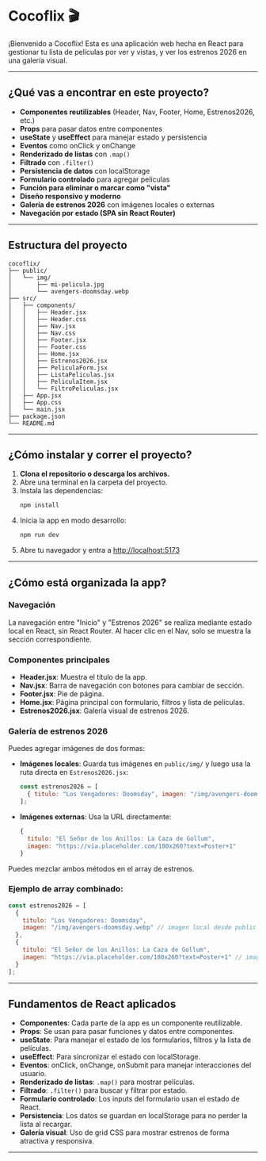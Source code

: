 # Cocoflix 🎬

¡Bienvenido a Cocoflix! Esta es una aplicación web hecha en React para gestionar tu lista de películas por ver y vistas, y ver los estrenos 2026 en una galería visual.

---

## ¿Qué vas a encontrar en este proyecto?
- **Componentes reutilizables** (Header, Nav, Footer, Home, Estrenos2026, etc.)
- **Props** para pasar datos entre componentes
- **useState** y **useEffect** para manejar estado y persistencia
- **Eventos** como onClick y onChange
- **Renderizado de listas** con `.map()`
- **Filtrado** con `.filter()`
- **Persistencia de datos** con localStorage
- **Formulario controlado** para agregar películas
- **Función para eliminar o marcar como "vista"**
- **Diseño responsivo y moderno**
- **Galería de estrenos 2026** con imágenes locales o externas
- **Navegación por estado (SPA sin React Router)**

---

## Estructura del proyecto

```
cocoflix/
├── public/
│   └── img/
│       ├── mi-pelicula.jpg
│       └── avengers-doomsday.webp
├── src/
│   ├── components/
│   │   ├── Header.jsx
│   │   ├── Header.css
│   │   ├── Nav.jsx
│   │   ├── Nav.css
│   │   ├── Footer.jsx
│   │   ├── Footer.css
│   │   ├── Home.jsx
│   │   ├── Estrenos2026.jsx
│   │   ├── PeliculaForm.jsx
│   │   ├── ListaPeliculas.jsx
│   │   ├── PeliculaItem.jsx
│   │   └── FiltroPeliculas.jsx
│   ├── App.jsx
│   ├── App.css
│   └── main.jsx
├── package.json
└── README.md
```

---

## ¿Cómo instalar y correr el proyecto?

1. **Clona el repositorio o descarga los archivos.**
2. Abre una terminal en la carpeta del proyecto.
3. Instala las dependencias:
   ```bash
   npm install
   ```
4. Inicia la app en modo desarrollo:
   ```bash
   npm run dev
   ```
5. Abre tu navegador y entra a [http://localhost:5173](http://localhost:5173)

---

## ¿Cómo está organizada la app?

### Navegación
La navegación entre "Inicio" y "Estrenos 2026" se realiza mediante estado local en React, sin React Router. Al hacer clic en el Nav, solo se muestra la sección correspondiente.

### Componentes principales
- **Header.jsx**: Muestra el título de la app.
- **Nav.jsx**: Barra de navegación con botones para cambiar de sección.
- **Footer.jsx**: Pie de página.
- **Home.jsx**: Página principal con formulario, filtros y lista de películas.
- **Estrenos2026.jsx**: Galería visual de estrenos 2026.

### Galería de estrenos 2026
Puedes agregar imágenes de dos formas:
- **Imágenes locales**: Guarda tus imágenes en `public/img/` y luego usa la ruta directa en `Estrenos2026.jsx`:
  ```js
  const estrenos2026 = [
    { titulo: "Los Vengadores: Doomsday", imagen: "/img/avengers-doomsday.webp" }
  ];
  ```
- **Imágenes externas**: Usa la URL directamente:
  ```js
  {
    titulo: "El Señor de los Anillos: La Caza de Gollum",
    imagen: "https://via.placeholder.com/180x260?text=Poster+1"
  }
  ```
Puedes mezclar ambos métodos en el array de estrenos.

### Ejemplo de array combinado:
```js
const estrenos2026 = [
  {
    titulo: "Los Vengadores: Doomsday",
    imagen: "/img/avengers-doomsday.webp" // imagen local desde public
  },
  {
    titulo: "El Señor de los Anillos: La Caza de Gollum",
    imagen: "https://via.placeholder.com/180x260?text=Poster+1" // imagen por URL
  }
];
```

---

## Fundamentos de React aplicados
- **Componentes**: Cada parte de la app es un componente reutilizable.
- **Props**: Se usan para pasar funciones y datos entre componentes.
- **useState**: Para manejar el estado de los formularios, filtros y la lista de películas.
- **useEffect**: Para sincronizar el estado con localStorage.
- **Eventos**: onClick, onChange, onSubmit para manejar interacciones del usuario.
- **Renderizado de listas**: `.map()` para mostrar películas.
- **Filtrado**: `.filter()` para buscar y filtrar por estado.
- **Formulario controlado**: Los inputs del formulario usan el estado de React.
- **Persistencia**: Los datos se guardan en localStorage para no perder la lista al recargar.
- **Galería visual**: Uso de grid CSS para mostrar estrenos de forma atractiva y responsiva.

---

